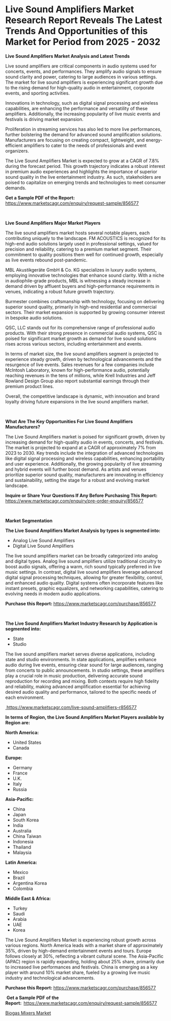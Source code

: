 <p><h1>Live Sound Amplifiers Market Research Report Reveals The Latest Trends And Opportunities of this Market for Period from 2025 - 2032</h1></p><p><strong>Live Sound Amplifiers Market Analysis and Latest Trends</strong></p>
<p><p>Live sound amplifiers are critical components in audio systems used for concerts, events, and performances. They amplify audio signals to ensure sound clarity and power, catering to large audiences in various settings. The market for live sound amplifiers is experiencing significant growth due to the rising demand for high-quality audio in entertainment, corporate events, and sporting activities. </p><p>Innovations in technology, such as digital signal processing and wireless capabilities, are enhancing the performance and versatility of these amplifiers. Additionally, the increasing popularity of live music events and festivals is driving market expansion. </p><p>Proliferation in streaming services has also led to more live performances, further bolstering the demand for advanced sound amplification solutions. Manufacturers are focusing on creating compact, lightweight, and energy-efficient amplifiers to cater to the needs of professionals and event organizers.</p><p>The Live Sound Amplifiers Market is expected to grow at a CAGR of 7.8% during the forecast period. This growth trajectory indicates a robust interest in premium audio experiences and highlights the importance of superior sound quality in the live entertainment industry. As such, stakeholders are poised to capitalize on emerging trends and technologies to meet consumer demands.</p></p>
<p><strong>Get a Sample PDF of the Report:&nbsp;</strong> <a href="https://www.marketscagr.com/enquiry/request-sample/856577?utm_campaign=1905&utm_medium=2&utm_source=Github&utm_content=ia&utm_term=17022025&utm_id=live-sound-amplifiers">https://www.marketscagr.com/enquiry/request-sample/856577</a></p>
<p>&nbsp;</p>
<p><strong>Live Sound Amplifiers Major Market Players</strong></p>
<p><p>The live sound amplifiers market hosts several notable players, each contributing uniquely to the landscape. FM ACOUSTICS is recognized for its high-end audio solutions largely used in professional settings, valued for precision and reliability, catering to a premium market segment. Their commitment to quality positions them well for continued growth, especially as live events rebound post-pandemic.</p><p>MBL Akustikgeräte GmbH & Co. KG specializes in luxury audio systems, employing innovative technologies that enhance sound clarity. With a niche in audiophile-grade products, MBL is witnessing a steady increase in demand driven by affluent buyers and high-performance requirements in venues, indicating a robust future growth trajectory.</p><p>Burmester combines craftsmanship with technology, focusing on delivering superior sound quality, primarily in high-end residential and commercial sectors. Their market expansion is supported by growing consumer interest in bespoke audio solutions.</p><p>QSC, LLC stands out for its comprehensive range of professional audio products. With their strong presence in commercial audio systems, QSC is poised for significant market growth as demand for live sound solutions rises across various sectors, including entertainment and events.</p><p>In terms of market size, the live sound amplifiers segment is projected to experience steady growth, driven by technological advancements and the resurgence of live events. Sales revenues for a few companies include McIntosh Laboratory, known for high-performance audio, potentially reaching revenues in the tens of millions, while Krell Industries and Jeff Rowland Design Group also report substantial earnings through their premium product lines.</p><p>Overall, the competitive landscape is dynamic, with innovation and brand loyalty driving future expansions in the live sound amplifiers market.</p></p>
<p>&nbsp;</p>
<p><strong>What Are The Key Opportunities For Live Sound Amplifiers Manufacturers?</strong></p>
<p><p>The Live Sound Amplifiers market is poised for significant growth, driven by increasing demand for high-quality audio in events, concerts, and festivals. The market is projected to expand at a CAGR of approximately 7% from 2023 to 2030. Key trends include the integration of advanced technologies like digital signal processing and wireless capabilities, enhancing portability and user experience. Additionally, the growing popularity of live streaming and hybrid events will further boost demand. As artists and venues prioritize superior sound quality, manufacturers are innovating in efficiency and sustainability, setting the stage for a robust and evolving market landscape.</p></p>
<p><strong>Inquire or Share Your Questions If Any Before Purchasing This Report:</strong> <a href="https://www.marketscagr.com/enquiry/pre-order-enquiry/856577?utm_campaign=1905&utm_medium=2&utm_source=Github&utm_content=ia&utm_term=17022025&utm_id=live-sound-amplifiers">https://www.marketscagr.com/enquiry/pre-order-enquiry/856577</a></p>
<p>&nbsp;</p>
<p><strong>Market Segmentation</strong></p>
<p><strong>The Live Sound Amplifiers Market Analysis by types is segmented into:</strong></p>
<p><ul><li>Analog Live Sound Amplifiers</li><li>Digital Live Sound Amplifiers</li></ul></p>
<p><p>The live sound amplifiers market can be broadly categorized into analog and digital types. Analog live sound amplifiers utilize traditional circuitry to boost audio signals, offering a warm, rich sound typically preferred in live music settings. In contrast, digital live sound amplifiers leverage advanced digital signal processing techniques, allowing for greater flexibility, control, and enhanced audio quality. Digital systems often incorporate features like instant presets, graphic equalizers, and networking capabilities, catering to evolving needs in modern audio applications.</p></p>
<p><strong>Purchase this Report:&nbsp;</strong><a href="https://www.marketscagr.com/purchase/856577?utm_campaign=1905&utm_medium=2&utm_source=Github&utm_content=ia&utm_term=17022025&utm_id=live-sound-amplifiers">https://www.marketscagr.com/purchase/856577</a></p>
<p>&nbsp;</p>
<p><strong>The Live Sound Amplifiers Market Industry Research by Application is segmented into:</strong></p>
<p><ul><li>State</li><li>Studio</li></ul></p>
<p><p>The live sound amplifiers market serves diverse applications, including state and studio environments. In state applications, amplifiers enhance audio during live events, ensuring clear sound for large audiences, ranging from concerts to public announcements. In studio settings, these amplifiers play a crucial role in music production, delivering accurate sound reproduction for recording and mixing. Both contexts require high fidelity and reliability, making advanced amplification essential for achieving desired audio quality and performance, tailored to the specific needs of each environment.</p></p>
<p><a href="https://www.marketscagr.com/live-sound-amplifiers-r856577?utm_campaign=1905&utm_medium=2&utm_source=Github&utm_content=ia&utm_term=17022025&utm_id=live-sound-amplifiers">&nbsp;https://www.marketscagr.com/live-sound-amplifiers-r856577</a></p>
<p><strong>In terms of Region, the Live Sound Amplifiers Market Players available by Region are:</strong></p>
<p>
    <p> <strong> North America: </strong>
        <ul>
            <li>United States</li>
            <li>Canada</li>
        </ul>
        </p> 
    <p> <strong> Europe: </strong>
        <ul>
            <li>Germany</li>
            <li>France</li>
            <li>U.K.</li>
            <li>Italy</li>
            <li>Russia</li>
        </ul>
        </p> 
    <p> <strong> Asia-Pacific: </strong>
        <ul>
            <li>China</li>
            <li>Japan</li>
            <li>South Korea</li>
            <li>India</li>
            <li>Australia</li>
            <li>China Taiwan</li>
            <li>Indonesia</li>
            <li>Thailand</li>
            <li>Malaysia</li>
        </ul>
        </p> 
    <p> <strong> Latin America: </strong>
        <ul>
            <li>Mexico</li>
            <li>Brazil</li>
            <li>Argentina Korea</li>
            <li>Colombia</li>
        </ul>
        </p> 
    <p> <strong> Middle East & Africa: </strong>
        <ul>
            <li>Turkey</li>
            <li>Saudi</li>
            <li>Arabia</li>
            <li>UAE</li>
            <li>Korea</li>
        </ul>
    </p>
    </p>
<p><p>The Live Sound Amplifiers Market is experiencing robust growth across various regions. North America leads with a market share of approximately 35%, driven by high-demand entertainment events and tours. Europe follows closely at 30%, reflecting a vibrant cultural scene. The Asia-Pacific (APAC) region is rapidly expanding, holding about 25% share, primarily due to increased live performances and festivals. China is emerging as a key player with around 10% market share, fueled by a growing live music industry and technological advancements.</p></p>
<p><strong>Purchase this Report: </strong><a href="https://www.marketscagr.com/purchase/856577?utm_campaign=1905&utm_medium=2&utm_source=Github&utm_content=ia&utm_term=17022025&utm_id=live-sound-amplifiers">https://www.marketscagr.com/purchase/856577</a></p>
<p>&nbsp;<strong>Get a Sample PDF of the Report:&nbsp;&nbsp;</strong><a href="https://www.marketscagr.com/enquiry/request-sample/856577?utm_campaign=1905&utm_medium=2&utm_source=Github&utm_content=ia&utm_term=17022025&utm_id=live-sound-amplifiers">https://www.marketscagr.com/enquiry/request-sample/856577</a></p>
<p><strong></strong></p>
<p><p><a href="https://github.com/AshikRahman991/Market-Research-Report-List-1/blob/main/biogas-mixers-market.md?utm_campaign=1905&utm_medium=2&utm_source=Github&utm_content=ia&utm_term=17022025&utm_id=live-sound-amplifiers">Biogas Mixers Market</a></p></p>